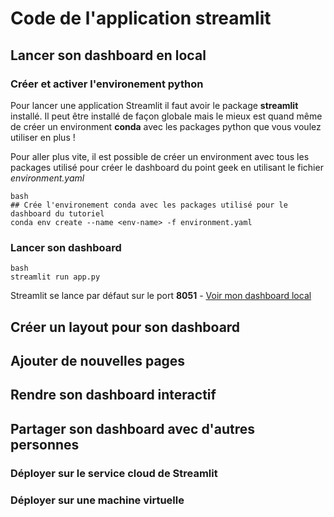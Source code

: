 # Code de l'application streamlit 

## Lancer son dashboard en local

### Créer et activer l'environement python

Pour lancer une application Streamlit il faut avoir le package **streamlit** installé. Il peut être installé 
de façon globale mais le mieux est quand même de créer un environment **conda** avec les packages python que vous 
voulez utiliser en plus !

Pour aller plus vite, il est possible de créer un environment avec tous les packages utilisé pour créer le dashboard
du point geek en utilisant le fichier *environment.yaml*

```
bash
## Crée l'environement conda avec les packages utilisé pour le dashboard du tutoriel
conda env create --name <env-name> -f environment.yaml
```

### Lancer son dashboard 

```
bash
streamlit run app.py
```

Streamlit se lance par défaut sur le port **8051** - [Voir mon dashboard local](http://localhost:8051)

## Créer un layout pour son dashboard

## Ajouter de nouvelles pages

## Rendre son dashboard interactif

## Partager son dashboard avec d'autres personnes

### Déployer sur le service cloud de Streamlit

### Déployer sur une machine virtuelle
